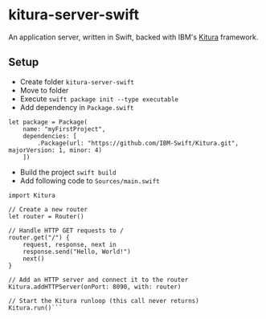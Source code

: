 # kitura-server-swift

An application server, written in Swift, backed with IBM's [Kitura](https://github.com/IBM-Swift/Kitura) framework.

## Setup 

* Create folder `kitura-server-swift`
* Move to folder
* Execute `swift package init --type executable`
* Add dependency in `Package.swift`

```
let package = Package(
    name: "myFirstProject",
    dependencies: [
        .Package(url: "https://github.com/IBM-Swift/Kitura.git", majorVersion: 1, minor: 4)
    ])
```

* Build the project `swift build`
* Add following code to `Sources/main.swift`

```
import Kitura

// Create a new router
let router = Router()

// Handle HTTP GET requests to /
router.get("/") {
    request, response, next in
    response.send("Hello, World!")
    next()
}

// Add an HTTP server and connect it to the router
Kitura.addHTTPServer(onPort: 8090, with: router)

// Start the Kitura runloop (this call never returns)
Kitura.run()```
